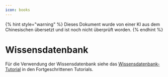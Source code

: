 ```yaml
---
icon: books
---
```


{% hint style="warning" %}
Dieses Dokument wurde von einer KI aus dem Chinesischen übersetzt und ist noch nicht überprüft worden.
{% endhint %}

# Wissensdatenbank

Für die Verwendung der Wissensdatenbank siehe das [Wissensdatenbank-Tutorial](../../knowledge-base/knowledge-base.md) in den Fortgeschrittenen Tutorials.